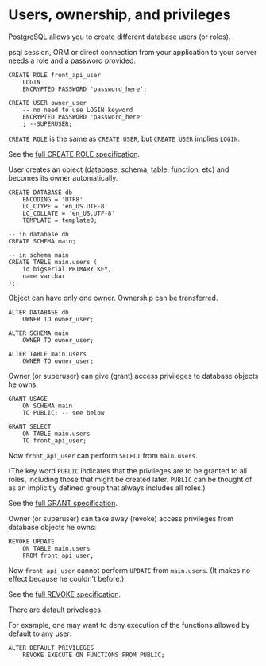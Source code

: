 Users, ownership, and privileges
================================

PostgreSQL allows you to create different database users (or roles).

psql session, ORM or direct connection from your application to your server needs a role and a password provided.

    CREATE ROLE front_api_user
        LOGIN
        ENCRYPTED PASSWORD 'password_here';

    CREATE USER owner_user
        -- no need to use LOGIN keyword
        ENCRYPTED PASSWORD 'password_here'
        ; --SUPERUSER;

`CREATE ROLE` is the same as `CREATE USER`, but `CREATE USER` implies `LOGIN`.

See the [full CREATE ROLE specification](http://www.postgresql.org/docs/current/static/sql-createrole.html).

User creates an object (database, schema, table, function, etc) and becomes its owner automatically.

    CREATE DATABASE db
        ENCODING = 'UTF8'
        LC_CTYPE = 'en_US.UTF-8'
        LC_COLLATE = 'en_US.UTF-8'
        TEMPLATE = template0;

    -- in database db
    CREATE SCHEMA main;

    -- in schema main
    CREATE TABLE main.users (
        id bigserial PRIMARY KEY,
        name varchar
    );

Object can have only one owner. Ownership can be transferred.

    ALTER DATABASE db
        OWNER TO owner_user;

    ALTER SCHEMA main
        OWNER TO owner_user;

    ALTER TABLE main.users
        OWNER TO owner_user;

Owner (or superuser) can give (grant) access privileges to database objects he owns:

    GRANT USAGE
        ON SCHEMA main
        TO PUBLIC; -- see below

    GRANT SELECT
        ON TABLE main.users
        TO front_api_user;

Now `front_api_user` can perform `SELECT` from `main.users`.

(The key word `PUBLIC` indicates that the privileges are to be granted to all roles,
including those that might be created later. `PUBLIC` can be thought of as an implicitly defined
group that always includes all roles.)

See the [full GRANT specification](http://www.postgresql.org/docs/current/static/sql-grant.html).

Owner (or superuser) can take away (revoke) access privileges from database objects he owns:

    REVOKE UPDATE
        ON TABLE main.users
        FROM front_api_user;

Now `front_api_user` cannot perform `UPDATE` from `main.users`. (It makes no effect because he couldn't before.)

See the [full REVOKE specification](http://www.postgresql.org/docs/current/static/sql-revoke.html).

There are [default priveleges](http://www.postgresql.org/docs/current/static/sql-alterdefaultprivileges.html).

For example, one may want to deny execution of the functions allowed by default to any user:

    ALTER DEFAULT PRIVILEGES
        REVOKE EXECUTE ON FUNCTIONS FROM PUBLIC;





